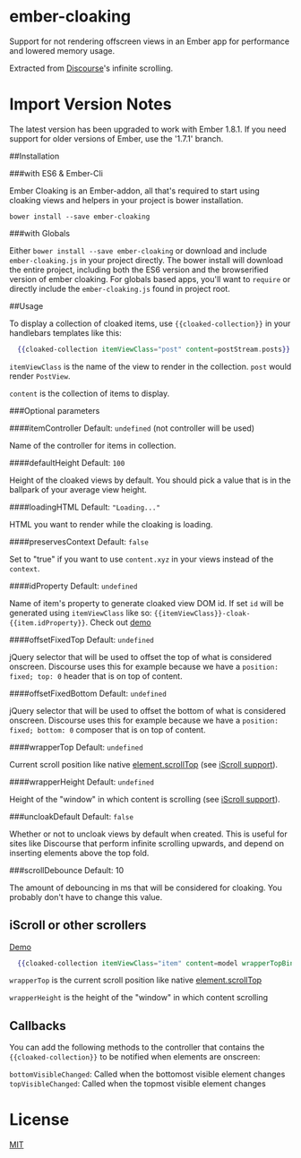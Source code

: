 ember-cloaking
==============

Support for not rendering offscreen views in an Ember app for performance and
lowered memory usage.

Extracted from [Discourse](https://github.com/discourse/discourse)'s infinite scrolling.

Import Version Notes
====================

The latest version has been upgraded to work with Ember 1.8.1. If you need support for older
versions of Ember, use the '1.7.1' branch.

##Installation

###with ES6 & Ember-Cli

Ember Cloaking is an Ember-addon, all that's required to start using cloaking views and helpers
in your project is bower installation.

`bower install --save ember-cloaking`

###with Globals

Either `bower install --save ember-cloaking` or download and include `ember-cloaking.js`
in your project directly. The bower install will download the entire project, including
both the ES6 version and the browserified version of ember cloaking.  For globals based
apps, you'll want to `require` or directly include the `ember-cloaking.js` found in project
root.


##Usage

To display a collection of cloaked items, use `{{cloaked-collection}}` in your handlebars templates like this:

```handlebars
  {{cloaked-collection itemViewClass="post" content=postStream.posts}}
```

`itemViewClass` is the name of the view to render in the collection. `post` would render `PostView`.

`content` is the collection of items to display.

###Optional parameters

####itemController
Default: `undefined` (not controller will be used)

Name of the controller for items in collection.


####defaultHeight
Default: `100` 

Height of the cloaked views by default. You should pick a value that is in the ballpark of
your average view height.


####loadingHTML
Default: `"Loading..."`

HTML you want to render while the cloaking is loading.


####preservesContext
Default: `false`

Set to "true" if you want to use `content.xyz` in your views instead of the `context`.


####idProperty
Default: `undefined`

Name of item's property to generate cloaked view DOM id. If set `id` will be generated using `itemViewClass` like so: `{{itemViewClass}}-cloak-{{item.idProperty}}`. Check out [demo](/demos/iscroll.html)


####offsetFixedTop
Default: `undefined`

jQuery selector that will be used to offset the top of what is considered onscreen. Discourse uses this for example because we have a `position: fixed; top: 0` header that is on top of content.

####offsetFixedBottom
Default: `undefined`

jQuery selector that will be used to offset the bottom of what is considered onscreen. Discourse uses this for example because we have a `position: fixed; bottom: 0` composer that is on top of content.


####wrapperTop
Default: `undefined`

Current scroll position like native [element.scrollTop](https://developer.mozilla.org/en-US/docs/Web/API/Element.scrollTop) (see [iScroll support](#iscroll-or-other-scrollers)).


####wrapperHeight
Default: `undefined`

Height of the "window" in which content is scrolling (see [iScroll support](#iscroll-or-other-scrollers)).


###uncloakDefault
Default: `false`

Whether or not to uncloak views by default when created. This is useful for sites like Discourse
that perform infinite scrolling upwards, and depend on inserting elements above the top fold.


###scrollDebounce
Default: 10

The amount of debouncing in ms that will be considered for cloaking. You probably don't have to change
this value.

iScroll or other scrollers
--------------------------

[Demo](/demos/iscroll.html)

```handlebars
  {{cloaked-collection itemViewClass="item" content=model wrapperTopBinding="view.scrollTop" wrapperHeightBinding="view.height"}}
```

`wrapperTop` is the current scroll position like native [element.scrollTop](https://developer.mozilla.org/en-US/docs/Web/API/Element.scrollTop)

`wrapperHeight` is the height of the "window" in which content scrolling

Callbacks
---------

You can add the following methods to the controller that contains the `{{cloaked-collection}}` to be notified when elements are onscreen:

`bottomVisibleChanged`: Called when the bottomost visible element changes
`topVisibleChanged`: Called when the topmost visible element changes

License
=======
[MIT](/LICENSE)

